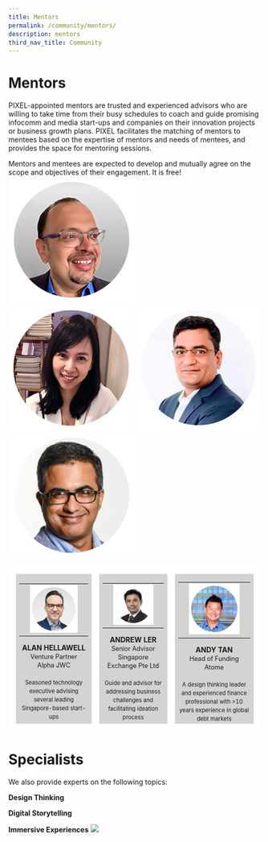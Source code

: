 ```yaml
---
title: Mentors
permalink: /community/mentors/
description: mentors
third_nav_title: Community
---
```

<h1>Mentors</h1>
PIXEL-appointed mentors are trusted and experienced advisors who are willing to take time from their busy schedules to coach and guide promising infocomm and media start-ups and companies on their innovation projects or business growth plans. PIXEL facilitates the matching of mentors to mentees based on the expertise of mentors and needs of mentees, and provides the space for mentoring sessions.

Mentors and mentees are expected to develop and mutually agree on the scope and objectives of their engagement. It is free!
![Arijit Sengupta](/images/Community/Mentors/arijit_sengupta.png)
![Gill Wang](/images/Community/Mentors/gillwang.png)
![Raghu Ganti](/images/Community/Mentors/raghuganti.png)
![Shashank Luthra](/images/Community/Mentors/shashankluthra.png)

<table>
	<tr>
		<td style="background:lightgrey; width=33%; text-align: center; border: 15px solid white; ">
			<table>
				<tr>
					<td></td>
					<td style="background:lightgrey;"><img src="/images/Community/Mentors/alan-hellawell.png"></td>
					<td></td>
				</tr>
			</table>
			<b>ALAN HELLAWELL</b>
			<br><span style="font-size:0.9em;">Venture Partner</span>
			<br><span style="font-size:0.9em;">Alpha JWC</span>
			<br><br><span style="font-size:0.8em; line-height:0.8em;">Seasoned technology executive advising several leading Singapore-based start-ups</span>
		</td>
		<td style="background:lightgrey; width=33%; text-align: center; border: 15px solid white; ">
			<table>
				<tr>
					<td></td>
					<td style="background:lightgrey;"><img src="/images/Community/Mentors/andrewler.png"></td>
					<td></td>
				</tr>
			</table>
			<b>ANDREW LER</b>
			<br><span style="font-size:0.9em;">Senior Advisor</span>
			<br><span style="font-size:0.9em;">Singapore Exchange Pte Ltd</span>
			<br><br><span style="font-size:0.8em; line-height:0.8em;">Guide and advisor for addressing business challenges and facilitating ideation process</span>
		</td>
						<td style="background:lightgrey; width=33%; text-align: center; border: 15px solid white; ">
			<table>
				<tr>
					<td></td>
					<td style="background:lightgrey;"><img src="/images/Community/Mentors/andytan.png"></td>
					<td></td>
				</tr>
			</table>
			<b>ANDY TAN</b>
			<br><span style="font-size:0.9em;">Head of Funding</span>
			<br><span style="font-size:0.9em;">Atome</span>
			<br><br><span style="font-size:0.8em; line-height:0.8em;">A design thinking leader and experienced finance professional with >10 years experience in global debt markets</span>
		</td>
	</tr>
</table>


<h1>Specialists</h1>
We also provide experts on the following topics:

<b>Design Thinking</b>


<b>Digital Storytelling</b>


<b>Immersive Experiences</b>
<img src="https://drive.google.com/uc?export=view&amp;id=1xyieubdgd0ouywXUg93ECBD56Rho4feC">